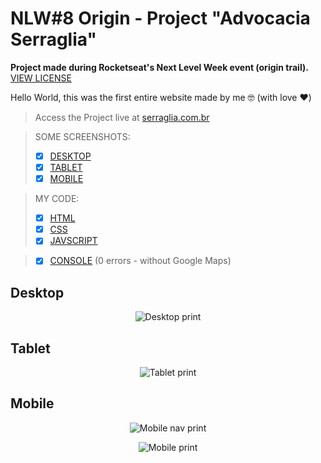 # NLW#8 Origin - Project "Advocacia Serraglia"
**Project made during Rocketseat's Next Level Week event (origin trail).** [VIEW LICENSE](LICENSE)

Hello World, this was the first entire website made by me 🤓 (with love ❤️)

> Access the Project live at [serraglia.com.br](https://www.serraglia.com.br/)

> SOME SCREENSHOTS:
> - [x] [DESKTOP](#desktop)
> - [x] [TABLET](#tablet)
> - [x] [MOBILE](#mobile)

> MY CODE:
> - [x] [HTML](index.html)
> - [x] [CSS](assets/css/style.css)
> - [x] [JAVSCRIPT](assets/js/script.js)

> - [x] [CONSOLE](preview/console_without_maps.png) (0 errors - without Google Maps)

## Desktop
<p align="center">
  <img src="preview/desktop.png" alt="Desktop print">
</p>

## Tablet
<p align="center">
  <img src="preview/tablet.png" alt="Tablet print">
</p>

## Mobile
<p align="center">
  <img src="preview/mobile_menu.png" alt="Mobile nav print">
</p>
<p align="center">
  <img src="preview/mobile.png" alt="Mobile print">
</p>
